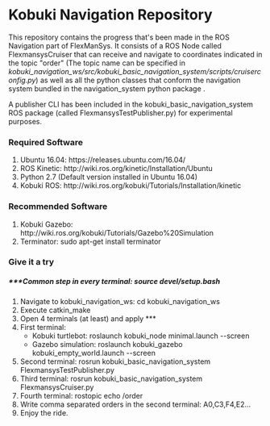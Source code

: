 <h1>Kobuki Navigation Repository</h1>

<p>
This repository contains the progress that's been made in the ROS Navigation part of FlexManSys. It consists of a ROS Node called FlexmansysCruiser that can receive and navigate to coordinates indicated in the topic
"order" (The topic name can be specified in <i>kobuki_navigation_ws/src/kobuki_basic_navigation_system/scripts/cruiserconfig.py</i>) as well as all the python classes that conform the navigation system bundled in the navigation_system python package .

A publisher CLI has been included in the kobuki_basic_navigation_system ROS package (called FlexmansysTestPublisher.py) for experimental purposes.
</p>




<h3>Required Software</h3>
<ol>
  <li> Ubuntu 16.04: https://releases.ubuntu.com/16.04/</li>
  <li> ROS Kinetic: http://wiki.ros.org/kinetic/Installation/Ubuntu</li>
  <li> Python 2.7 (Default version installed in Ubuntu 16.04)</li>
  <li> Kobuki ROS: http://wiki.ros.org/kobuki/Tutorials/Installation/kinetic</li>
</ol>

<h3>Recommended Software</h3>
<ol>
  <li> Kobuki Gazebo: http://wiki.ros.org/kobuki/Tutorials/Gazebo%20Simulation</li>
  <li> Terminator: sudo apt-get install terminator</li>
</ol>

<h3>Give it a try</h3>
<h5>***Common step in every terminal: <i>source devel/setup.bash</i> </h5>

<ol>
  <li> Navigate to kobuki_navigation_ws: cd kobuki_navigation_ws</li>
  <li> Execute catkin_make</li>
  <li> Open 4 terminals (at least) and apply ***</li>
  <li> First terminal:
      <ul>
        <li>Kobuki turtlebot: roslaunch kobuki_node minimal.launch --screen </li>
        <li>Gazebo simulation: roslaunch kobuki_gazebo kobuki_empty_world.launch --screen </li>
      </ul>
  </li>
  <li> Second terminal: rosrun kobuki_basic_navigation_system FlexmansysTestPublisher.py</li>
  <li> Third terminal: rosrun kobuki_basic_navigation_system FlexmansysCruiser.py</li>
  <li> Fourth terminal: rostopic echo /order</li>
  <li> Write comma separated orders in the second terminal: A0,C3,F4,E2...</li>
  <li> Enjoy the ride.</li>

</ol>
